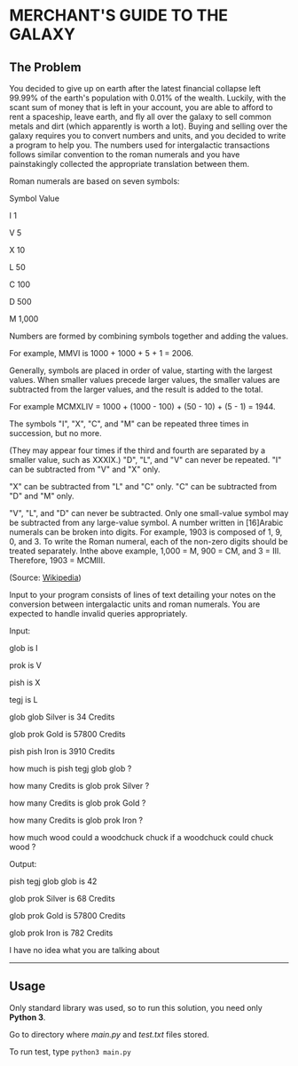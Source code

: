 # MERCHANT'S GUIDE TO THE GALAXY

The Problem
---

You decided to give up on earth after the latest financial collapse left 99.99% of the earth's
population with 0.01% of the wealth. Luckily, with the scant sum of money that is left in your
account, you are able to afford to rent a spaceship, leave earth, and fly all over the galaxy to
sell common metals and dirt (which apparently is worth a lot).
Buying and selling over the galaxy requires you to convert numbers and units, and you
decided to write a program to help you.
The numbers used for intergalactic transactions follows similar convention to the roman
numerals and you have painstakingly collected the appropriate translation between them.

Roman numerals are based on seven symbols:

Symbol Value

I 1

V 5

X 10

L 50

C 100

D 500

M 1,000

Numbers are formed by combining symbols together and adding the values.

For example, MMVI is 1000 + 1000 + 5 + 1 = 2006.

Generally, symbols are placed in order of value, starting with the largest values. When
smaller values precede larger values, the smaller values are subtracted from the larger
values, and the result is added to the total.

For example MCMXLIV = 1000 + (1000 - 100) + (50 - 10) + (5 - 1) = 1944.

The symbols "I", "X", "C", and "M" can be repeated three times in succession, but no more.

(They may appear four times if the third and fourth are separated by a smaller value, such as
XXXIX.) "D", "L", and "V" can never be repeated. "I" can be subtracted from "V" and "X" only.

"X" can be subtracted from "L" and "C" only. "C" can be subtracted from "D" and "M" only.

"V", "L", and "D" can never be subtracted. Only one small-value symbol may be subtracted
from any large-value symbol. A number written in [16]Arabic numerals can be broken into
digits. For example, 1903 is composed of 1, 9, 0, and 3. To write the Roman numeral, each
of the non-zero digits should be treated separately. Inthe above example, 1,000 = M, 900 =
CM, and 3 = III. Therefore, 1903 = MCMIII.

(Source: [Wikipedia](http://en.wikipedia.org/wiki/Roman_numerals))

Input to your program consists of lines of text detailing your notes on the conversion
between intergalactic units and roman numerals. You are expected to handle invalid queries
appropriately.

Input:

glob is I

prok is V

pish is X

tegj is L

glob glob Silver is 34 Credits

glob prok Gold is 57800 Credits

pish pish Iron is 3910 Credits

how much is pish tegj glob glob ?

how many Credits is glob prok Silver ?

how many Credits is glob prok Gold ?

how many Credits is glob prok Iron ?

how much wood could a woodchuck chuck if a woodchuck could chuck wood ?

Output:

pish tegj glob glob is 42

glob prok Silver is 68 Credits

glob prok Gold is 57800 Credits

glob prok Iron is 782 Credits

I have no idea what you are talking about
___

Usage
---
Only standard library was used, so to run this solution, you need only **Python 3**.

Go to directory where *main.py* and *test.txt* files stored.

To run test, type ```python3 main.py``` 
